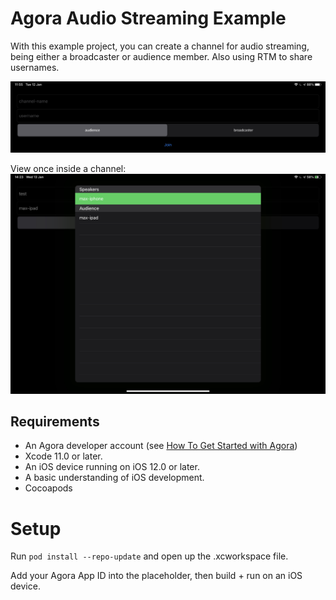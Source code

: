# Agora Audio Streaming Example

With this example project, you can create a channel for audio streaming, being either a broadcaster or audience member. Also using RTM to share usernames.

![Join Channel Form](media/agora_audio_form.png)

View once inside a channel:
![Inside Channel View](media/agora_audio_active_speaker.jpeg)


## Requirements

- An Agora developer account (see [How To Get Started with Agora](https://www.agora.io/en/blog/how-to-get-started-with-agora?utm_source=medium&utm_source=medium&utm_medium=github&utm_campaign=agora-audio-ios))
- Xcode 11.0 or later.
- An iOS device running on iOS 12.0 or later.
- A basic understanding of iOS development.
- Cocoapods

# Setup

Run `pod install --repo-update` and open up the .xcworkspace file.

Add your Agora App ID into the placeholder, then build + run on an iOS device.